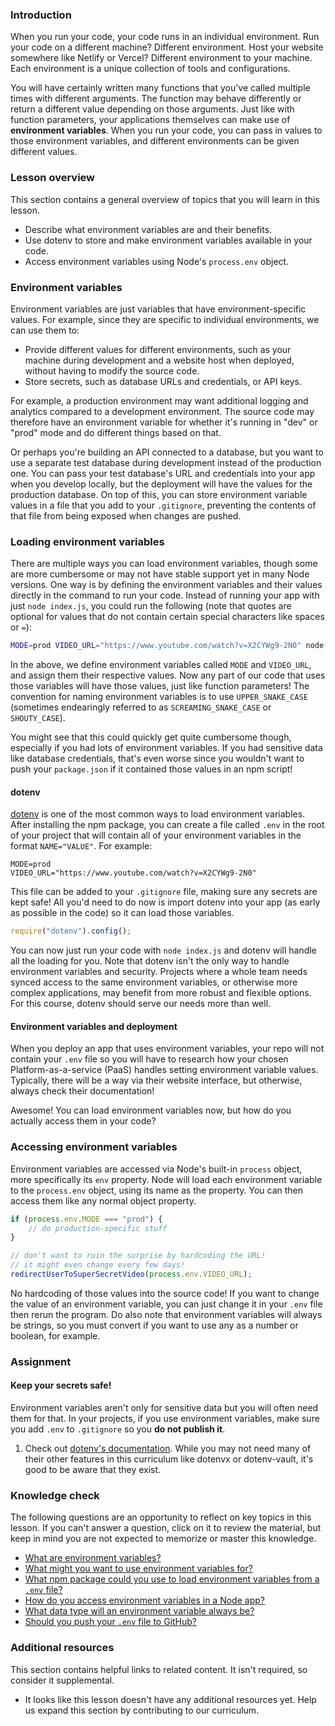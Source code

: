 ### Introduction

When you run your code, your code runs in an individual environment. Run your code on a different machine? Different environment. Host your website somewhere like Netlify or Vercel? Different environment to your machine. Each environment is a unique collection of tools and configurations.

You will have certainly written many functions that you've called multiple times with different arguments. The function may behave differently or return a different value depending on those arguments. Just like with function parameters, your applications themselves can make use of **environment variables**. When you run your code, you can pass in values to those environment variables, and different environments can be given different values.

### Lesson overview

This section contains a general overview of topics that you will learn in this lesson.

- Describe what environment variables are and their benefits.
- Use dotenv to store and make environment variables available in your code.
- Access environment variables using Node's `process.env` object.

### Environment variables

Environment variables are just variables that have environment-specific values. For example, since they are specific to individual environments, we can use them to:

- Provide different values for different environments, such as your machine during development and a website host when deployed, without having to modify the source code.
- Store secrets, such as database URLs and credentials, or API keys.

For example, a production environment may want additional logging and analytics compared to a development environment. The source code may therefore have an environment variable for whether it's running in "dev" or "prod" mode and do different things based on that.

Or perhaps you're building an API connected to a database, but you want to use a separate test database during development instead of the production one. You can pass your test database's URL and credentials into your app when you develop locally, but the deployment will have the values for the production database. On top of this, you can store environment variable values in a file that you add to your `.gitignore`, preventing the contents of that file from being exposed when changes are pushed.

### Loading environment variables

There are multiple ways you can load environment variables, though some are more cumbersome or may not have stable support yet in many Node versions. One way is by defining the environment variables and their values directly in the command to run your code. Instead of running your app with just `node index.js`, you could run the following (note that quotes are optional for values that do not contain certain special characters like spaces or `=`):

```bash
MODE=prod VIDEO_URL="https://www.youtube.com/watch?v=X2CYWg9-2N0" node index.js
```

In the above, we define environment variables called `MODE` and `VIDEO_URL`, and assign them their respective values. Now any part of our code that uses those variables will have those values, just like function parameters! The convention for naming environment variables is to use `UPPER_SNAKE_CASE` (sometimes endearingly referred to as `SCREAMING_SNAKE_CASE` or `SHOUTY_CASE`).

You might see that this could quickly get quite cumbersome though, especially if you had lots of environment variables. If you had sensitive data like database credentials, that's even worse since you wouldn't want to push your `package.json` if it contained those values in an npm script!

#### dotenv

[dotenv](https://www.npmjs.com/package/dotenv) is one of the most common ways to load environment variables. After installing the npm package, you can create a file called `.env` in the root of your project that will contain all of your environment variables in the format `NAME="VALUE"`. For example:

```properties
MODE=prod
VIDEO_URL="https://www.youtube.com/watch?v=X2CYWg9-2N0"
```

This file can be added to your `.gitignore` file, making sure any secrets are kept safe! All you'd need to do now is import dotenv into your app (as early as possible in the code) so it can load those variables.

```javascript
require("dotenv").config();
```

You can now just run your code with `node index.js` and dotenv will handle all the loading for you. Note that dotenv isn't the only way to handle environment variables and security. Projects where a whole team needs synced access to the same environment variables, or otherwise more complex applications, may benefit from more robust and flexible options. For this course, dotenv should serve our needs more than well.

<div class="lesson-note lesson-note--tip" markdown="1">

#### Environment variables and deployment

When you deploy an app that uses environment variables, your repo will not contain your `.env` file so you will have to research how your chosen Platform-as-a-service (PaaS) handles setting environment variable values. Typically, there will be a way via their website interface, but otherwise, always check their documentation!

</div>

Awesome! You can load environment variables now, but how do you actually access them in your code?

### Accessing environment variables

Environment variables are accessed via Node's built-in `process` object, more specifically its `env` property. Node will load each environment variable to the `process.env` object, using its name as the property. You can then access them like any normal object property.

```javascript
if (process.env.MODE === "prod") {
    // do production-specific stuff
}

// don't want to ruin the surprise by hardcoding the URL!
// it might even change every few days!
redirectUserToSuperSecretVideo(process.env.VIDEO_URL);
```

No hardcoding of those values into the source code! If you want to change the value of an environment variable, you can just change it in your `.env` file then rerun the program. Do also note that environment variables will always be strings, so you must convert if you want to use any as a number or boolean, for example.

### Assignment

<div class="lesson-content__panel" markdown="1">

<div class="lesson-note lesson-note--critical" markdown="1">

#### Keep your secrets safe!

Environment variables aren't only for sensitive data but you will often need them for that. In your projects, if you use environment variables, make sure you add `.env` to `.gitignore` so you **do not publish it**.

</div>

1. Check out [dotenv's documentation](https://www.npmjs.com/package/dotenv#-documentation). While you may not need many of their other features in this curriculum like dotenvx or dotenv-vault, it's good to be aware that they exist.

</div>

### Knowledge check

The following questions are an opportunity to reflect on key topics in this lesson. If you can't answer a question, click on it to review the material, but keep in mind you are not expected to memorize or master this knowledge.

- [What are environment variables?](#environment-variables)
- [What might you want to use environment variables for?](#environment-variables)
- [What npm package could you use to load environment variables from a `.env` file?](https://www.npmjs.com/package/dotenv)
- [How do you access environment variables in a Node app?](#accessing-environment-variables)
- [What data type will an environment variable always be?](#accessing-environment-variables)
- [Should you push your `.env` file to GitHub?](#keep-your-secrets-safe)

### Additional resources

This section contains helpful links to related content. It isn't required, so consider it supplemental.

- It looks like this lesson doesn't have any additional resources yet. Help us expand this section by contributing to our curriculum.
